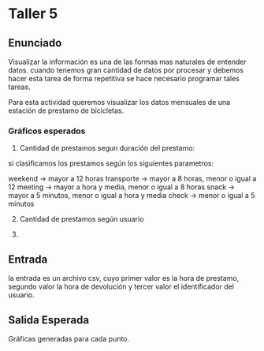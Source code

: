 # Taller 5

## Enunciado

Visualizar la información es una de las formas mas naturales de entender datos.
cuando tenemos gran cantidad de datos por procesar y debemos hacer esta tarea
de forma repetitiva se hace necesario programar tales tareas.

Para esta actividad queremos visualizar los datos mensuales de una estación de
prestamo de bicicletas.

### Gráficos esperados

1. Cantidad de prestamos segun duración del prestamo:

si clasificamos los prestamos según los siguientes parametros:

weekend -> mayor a 12 horas
transporte -> mayor a 8 horas, menor o igual a 12
meeting -> mayor a hora y media, menor o igual a 8 horas
snack -> mayor a 5 minutos, menor o igual a hora y media
check ->  menor o igual a 5 minutos


2. Cantidad de prestamos según usuario

3.


## Entrada

la entrada es un archivo csv, cuyo primer valor es la hora de prestamo, segundo
valor la hora de devolución y tercer valor el identificador del usuario.


## Salida Esperada

Gráficas generadas para cada punto.
